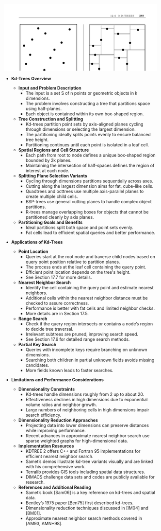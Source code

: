 ![ADM-ch12-datastructs-kd-trees](ADM-ch12-datastructs-kd-trees.best.png)

- **Kd-Trees Overview**
  - **Input and Problem Description**
    - The input is a set S of n points or geometric objects in k dimensions.
    - The problem involves constructing a tree that partitions space using half-planes.
    - Each object is contained within its own box-shaped region.
  - **Tree Construction and Splitting**
    - Kd-trees partition point sets by axis-aligned planes cycling through dimensions or selecting the largest dimension.
    - The partitioning ideally splits points evenly to ensure balanced tree height.
    - Partitioning continues until each point is isolated in a leaf cell.
  - **Spatial Regions and Cell Structure**
    - Each path from root to node defines a unique box-shaped region bounded by 2k planes.
    - Maintaining the intersection of half-spaces defines the region of interest at each node.
  - **Splitting Plane Selection Variants**
    - Cycling through dimensions partitions sequentially across axes.
    - Cutting along the largest dimension aims for fat, cube-like cells.
    - Quadtrees and octtrees use multiple axis-parallel planes to create multiple child cells.
    - BSP-trees use general cutting planes to handle complex object partitions.
    - R-trees manage overlapping boxes for objects that cannot be partitioned cleanly by axis planes.
  - **Partitioning Goals and Benefits**
    - Ideal partitions split both space and point sets evenly.
    - Fat cells lead to efficient spatial queries and better performance.

- **Applications of Kd-Trees**
  - **Point Location**
    - Queries start at the root node and traverse child nodes based on query point position relative to partition planes.
    - The process ends at the leaf cell containing the query point.
    - Efficient point location depends on the tree's height.
    - See Section 17.7 for more details.
  - **Nearest Neighbor Search**
    - Identify the cell containing the query point and estimate nearest neighbors.
    - Additional cells within the nearest neighbor distance must be checked to assure correctness.
    - Performance is better with fat cells and limited neighbor checks.
    - More details are in Section 17.5.
  - **Range Search**
    - Check if the query region intersects or contains a node’s region to decide tree traversal.
    - Irrelevant subtrees are pruned, improving search speed.
    - See Section 17.6 for detailed range search methods.
  - **Partial Key Search**
    - Queries with incomplete keys require branching on unknown dimensions.
    - Searching both children in partial unknown fields avoids missing candidates.
    - More fields known leads to faster searches.

- **Limitations and Performance Considerations**
  - **Dimensionality Constraints**
    - Kd-trees handle dimensions roughly from 2 up to about 20.
    - Effectiveness declines in high dimensions due to exponential volume ratios and neighbor growth.
    - Large numbers of neighboring cells in high dimensions impair search efficiency.
  - **Dimensionality Reduction Approaches**
    - Projecting data into lower dimensions can preserve distances while improving performance.
    - Recent advances in approximate nearest neighbor search use sparse weighted graphs for high-dimensional data.
  - **Implementation Resources**
    - KDTREE 2 offers C++ and Fortran 95 implementations for efficient nearest neighbor search.
    - Samet’s demos illustrate kd-tree variants visually and are linked with his comprehensive work.
    - Terralib provides GIS tools including spatial data structures.
    - DIMACS challenge data sets and codes are publicly available for research.
  - **References and Additional Reading**
    - Samet’s book [Sam06] is a key reference on kd-trees and spatial data.
    - Bentley’s 1975 paper [Ben75] first described kd-trees.
    - Dimensionality reduction techniques discussed in [IM04] and [BM01].
    - Approximate nearest neighbor search methods covered in [AM93, AMN+98].
